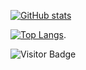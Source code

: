 <!--
**JunjieLl/JunjieLl** is a ✨ _special_ ✨ repository because its `README.md` (this file) appears on your GitHub profile.

Here are some ideas to get you started:

- 🔭 I’m currently working on ...
- 🌱 I’m currently learning ...
- 👯 I’m looking to collaborate on ...
- 🤔 I’m looking for help with ...
- 💬 Ask me about ...
- 📫 How to reach me: ...
- 😄 Pronouns: ...
- ⚡ Fun fact: ...
-->
[![GitHub stats](https://github-readme-stats.vercel.app/api?username=JunjieLl&theme=vue&bg_color=30,e96443,904e95&title_color=fff&text_color=fff&count_private=true)](https://github.com/anuraghazra/github-readme-stats)

[![Top Langs](https://github-readme-stats.vercel.app/api/top-langs/?username=JunjieLl&layout=compact&theme=vue&bg_color=30,000,434343&title_color=fff&text_color=fff)](https://github.com/anuraghazra/github-readme-stats).
<!--
[![Readme Card](https://github-readme-stats.vercel.app/api/pin/?username=JunjieLl&repo=SwiftCalculator)](https://github.com/anuraghazra/github-readme-stats)
-->
![Visitor Badge](https://visitor-badge.laobi.icu/badge?page_id=JunjieLl)

